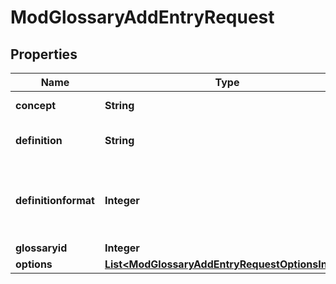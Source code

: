 

# ModGlossaryAddEntryRequest


## Properties

| Name | Type | Description | Notes |
|------------ | ------------- | ------------- | -------------|
|**concept** | **String** | Glossary concept |  |
|**definition** | **String** | Glossary concept definition |  |
|**definitionformat** | **Integer** | definition format (1 &#x3D; HTML, 0 &#x3D; MOODLE, 2 &#x3D; PLAIN, or 4 &#x3D; MARKDOWN) |  |
|**glossaryid** | **Integer** | Glossary id |  |
|**options** | [**List&lt;ModGlossaryAddEntryRequestOptionsInner&gt;**](ModGlossaryAddEntryRequestOptionsInner.md) |  |  [optional] |



